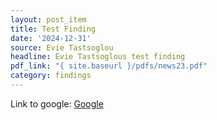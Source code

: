 ```yaml
---
layout: post_item
title: Test Finding
date: '2024-12-31'
source: Evie Tastsoglou
headline: Evie Tastsoglous test finding
pdf_link: "{ site.baseurl }/pdfs/news23.pdf"
category: findings
---
```


Link to google: [Google](http://google.com)
